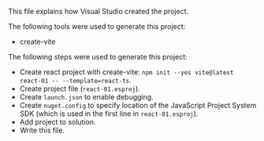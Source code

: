 This file explains how Visual Studio created the project.

The following tools were used to generate this project:
- create-vite

The following steps were used to generate this project:
- Create react project with create-vite: `npm init --yes vite@latest react-01 -- --template=react-ts`.
- Create project file (`react-01.esproj`).
- Create `launch.json` to enable debugging.
- Create `nuget.config` to specify location of the JavaScript Project System SDK (which is used in the first line in `react-01.esproj`).
- Add project to solution.
- Write this file.
